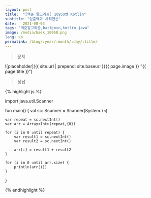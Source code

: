 ```yaml
---
layout: post
title:  "[백준 알고리즘] 10950번 Kotlin"
subtitle: "입출력과 사칙연산"
date:   2021-08-03
tags: "백준알고리즘,backjoon,kotlin,java"
image: /media/baek_10950.png
lang: ko
permalink: /blog/:year/:month/:day/:title/
---
```

> 문제

![placeholder]({{ site.url | prepend: site.baseurl }}{{ page.image }} "{{ page.title }}")

> 정답

{% highlight js %}

import java.util.Scanner

fun main() {
    val sc: Scanner = Scanner(System.`in`)

    var repeat = sc.nextInt()
    var arr = Array<Int>(repeat,{0})

    for (i in 0 until repeat) {
        var result1 = sc.nextInt()
        var result2 = sc.nextInt()

        arr[i] = result1 + result2
    }

    for (i in 0 until arr.size) {
        println(arr[i])
    }
}

{% endhighlight %}
